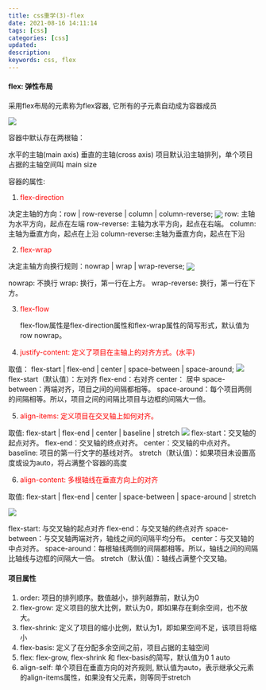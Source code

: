 ```yaml
---
title: css重学(3)-flex
date: 2021-08-16 14:11:14
tags: [css]
categories: [css]
updated:
description:
keywords: css, flex
---
```



#### flex: 弹性布局

采用flex布局的元素称为flex容器, 它所有的子元素自动成为容器成员

<img src=".././../static/flex.png">

容器中默认存在两根轴：

水平的主轴(main axis)
垂直的主轴(cross axis)
项目默认沿主轴排列，单个项目占据的主轴空间叫 main size

容器的属性:

1. <p style="color: red;">flex-direction</p>

 决定主轴的方向：row | row-reverse | column | column-reverse;
 <img align="center" src="../../static/flexdirection.png">
 row: 主轴为水平方向，起点在左端
 row-reverse: 主轴为水平方向，起点在右端。
 column:主轴为垂直方向，起点在上沿
 column-reverse:主轴为垂直方向，起点在下沿

2. <p style="color:red;">flex-wrap</p>

 决定主轴方向换行规则：nowrap | wrap | wrap-reverse;
 <img align="center" src="../../static/flexwrap.png">

 nowrap: 不换行
 wrap:  换行，第一行在上方。
 wrap-reverse: 换行，第一行在下方。

3. <p style="color:red;">flex-flow</p>
   flex-flow属性是flex-direction属性和flex-wrap属性的简写形式，默认值为row nowrap。

4. <p style="color:red;">justify-content: 定义了项目在主轴上的对齐方式。(水平)</p>

取值： flex-start | flex-end | center | space-between | space-around;
<img src="../../static/flexjutify.png"/>
flex-start（默认值）：左对齐
flex-end：右对齐
center： 居中
space-between：两端对齐，项目之间的间隔都相等。
space-around：每个项目两侧的间隔相等。所以，项目之间的间隔比项目与边框的间隔大一倍。

5. <p style="color: red;">align-items: 定义项目在交叉轴上如何对齐。</p>

取值: flex-start | flex-end | center | baseline | stretch
<img src="../../static/flexaligin.png">
flex-start：交叉轴的起点对齐。
flex-end：交叉轴的终点对齐。
center：交叉轴的中点对齐。
baseline: 项目的第一行文字的基线对齐。
stretch（默认值）：如果项目未设置高度或设为auto，将占满整个容器的高度

6. <p style="color:red;">align-content: 多根轴线在垂直方向上的对齐</p>

取值: flex-start | flex-end | center | space-between | space-around | stretch
  
<img src="../../static/flexaligncontent.png">

flex-start: 与交叉轴的起点对齐
flex-end：与交叉轴的终点对齐
space-between：与交叉轴两端对齐，轴线之间的间隔平均分布。
center：与交叉轴的中点对齐。
space-around：每根轴线两侧的间隔都相等。所以，轴线之间的间隔比轴线与边框的间隔大一倍。
stretch（默认值）：轴线占满整个交叉轴。

#### 项目属性


1. order: 项目的排列顺序。数值越小，排列越靠前，默认为0
2. flex-grow: 定义项目的放大比例，默认为0，即如果存在剩余空间，也不放大。
3. flex-shrink: 定义了项目的缩小比例，默认为1，即如果空间不足，该项目将缩小
4. flex-basis: 定义了在分配多余空间之前，项目占据的主轴空间
5. flex: flex-grow, flex-shrink 和 flex-basis的简写，默认值为0 1 auto
6. align-self: 单个项目在垂直方向的对齐规则, 默认值为auto，表示继承父元素的align-items属性，如果没有父元素，则等同于stretch

